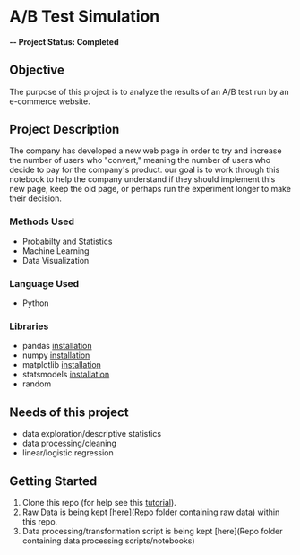 # A/B Test Simulation

#### -- Project Status:  Completed

## Objective
The purpose of this project is to analyze the results of an A/B test run by an e-commerce website.

## Project Description
The company has developed a new web page in order to try and increase the number of users who "convert," meaning the number of users who decide to pay for the company's product. our goal is to work through this notebook to help the company understand if they should implement this new page, keep the old page, or perhaps run the experiment longer to make their decision.

### Methods Used
* Probabilty and Statistics
* Machine Learning
* Data Visualization

### Language Used
* Python

### Libraries
* pandas [installation](https://pandas.pydata.org/docs/getting_started/install.html)
* numpy [installation](https://numpy.org/install/)
* matplotlib [installation](https://matplotlib.org/stable/users/installing/index.html)
* statsmodels [installation](https://www.statsmodels.org/dev/install.html)
* random

## Needs of this project

- data exploration/descriptive statistics
- data processing/cleaning
- linear/logistic regression

## Getting Started

1. Clone this repo (for help see this [tutorial](https://help.github.com/articles/cloning-a-repository/)).
2. Raw Data is being kept [here](Repo folder containing raw data) within this repo.
3. Data processing/transformation script is being kept [here](Repo folder containing data processing scripts/notebooks)
